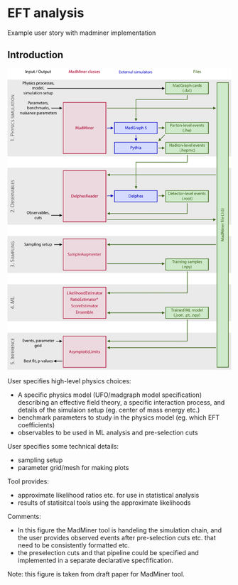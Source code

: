 # EFT analysis
Example user story with madminer implementation

## Introduction

<img src="workflow_delphes_limits.png" alt="workflow image" />

User specifies high-level physics choices:

 - A specific physics model (UFO/madgraph model specification) describing an effective field theory, a specific interaction process, and details of the simulaion setup (eg. center of mass energy etc.)
 - benchmark parameters to study in the physics model (eg. which EFT coefficients)
 - observables to be used in ML analysis and pre-selection cuts

User specifies some technical details: 
 - sampling setup
 - parameter grid/mesh for making plots

Tool provides: 
 - approximate likelihood ratios etc. for use in statistical analysis
 - results of statisitcal tools using the approximate likelihoods

Comments:
 - In this figure the MadMiner tool is handeling the simulation chain, and the user provides observed events after pre-selection cuts etc. that need to be consistently formatted etc. 
 - the preselection cuts and that pipeline could be specified and implemented in a separate declarative specfification. 

 Note: this figure is taken from draft paper for MadMiner tool.